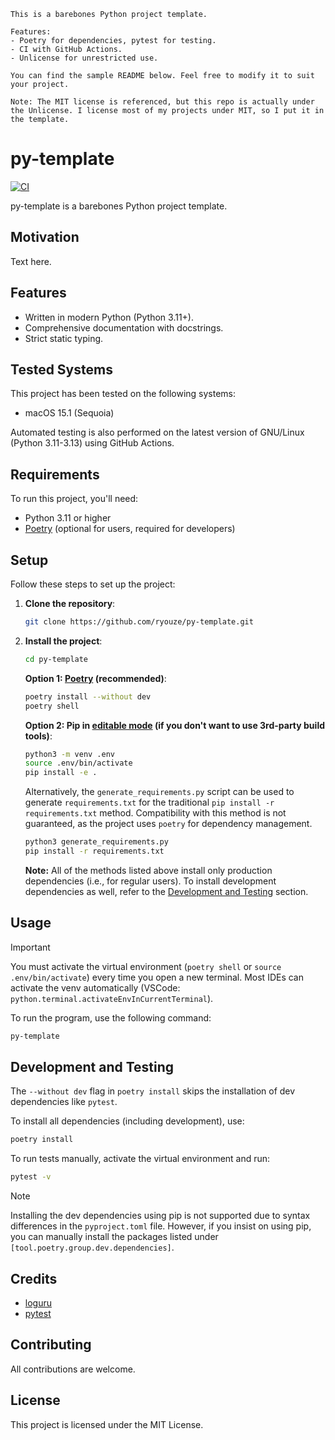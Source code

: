 ```
This is a barebones Python project template.

Features:
- Poetry for dependencies, pytest for testing.
- CI with GitHub Actions.
- Unlicense for unrestricted use.

You can find the sample README below. Feel free to modify it to suit your project.

Note: The MIT license is referenced, but this repo is actually under the Unlicense. I license most of my projects under MIT, so I put it in the template.
```


# py-template

[![CI](https://github.com/ryouze/py-template/actions/workflows/ci.yml/badge.svg)](https://github.com/ryouze/py-template/actions/workflows/ci.yml)

py-template is a barebones Python project template.


## Motivation

Text here.


## Features

- Written in modern Python (Python 3.11+).
- Comprehensive documentation with docstrings.
- Strict static typing.


## Tested Systems

This project has been tested on the following systems:

- macOS 15.1 (Sequoia)
<!-- - Manjaro 24.0 (Wynsdey)
- Windows 11 23H2 -->

Automated testing is also performed on the latest version of GNU/Linux (Python 3.11-3.13) using GitHub Actions.


## Requirements

To run this project, you'll need:

- Python 3.11 or higher
- [Poetry](https://python-poetry.org/) (optional for users, required for developers)


## Setup

Follow these steps to set up the project:

1. **Clone the repository**:

    ```sh
    git clone https://github.com/ryouze/py-template.git
    ```

2. **Install the project**:

    ```sh
    cd py-template
    ```

    **Option 1: [Poetry](https://python-poetry.org/) (recommended)**:

    ```sh
    poetry install --without dev
    poetry shell
    ```

    **Option 2: Pip in [editable mode](https://pip.pypa.io/en/stable/topics/local-project-installs/) (if you don't want to use 3rd-party build tools)**:

    ```sh
    python3 -m venv .env
    source .env/bin/activate
    pip install -e .
    ```

    Alternatively, the `generate_requirements.py` script can be used to generate `requirements.txt` for the traditional `pip install -r requirements.txt` method. Compatibility with this method is not guaranteed, as the project uses `poetry` for dependency management.

    ```sh
    python3 generate_requirements.py
    pip install -r requirements.txt
    ```

    **Note:** All of the methods listed above install only production dependencies (i.e., for regular users). To install development dependencies as well, refer to the [Development and Testing](#development-and-testing) section.


## Usage

> [!IMPORTANT]
> You must activate the virtual environment (`poetry shell` or `source .env/bin/activate`) every time you open a new terminal. Most IDEs can activate the venv automatically (VSCode: `python.terminal.activateEnvInCurrentTerminal`).

To run the program, use the following command:

```sh
py-template
```


## Development and Testing

The `--without dev` flag in `poetry install` skips the installation of dev dependencies like `pytest`.

To install all dependencies (including development), use:

```sh
poetry install
```

To run tests manually, activate the virtual environment and run:

```sh
pytest -v
```

> [!NOTE]
> Installing the dev dependencies using pip is not supported due to syntax differences in the `pyproject.toml` file. However, if you insist on using pip, you can manually install the packages listed under `[tool.poetry.group.dev.dependencies]`.


## Credits

- [loguru](https://github.com/Delgan/loguru)
- [pytest](https://github.com/pytest-dev/pytest)


## Contributing

All contributions are welcome.


## License

This project is licensed under the MIT License.
